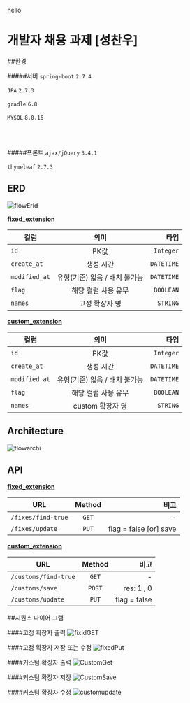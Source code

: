 hello


개발자 채용 과제 [성찬우]
===================


##환경

#####서버
`spring-boot` `2.7.4`

`JPA` `2.7.3`

`gradle` `6.8`

`MYSQL` `8.0.16`

<br>
<br>

#####프론트
`ajax/jQuery` `3.4.1`

`thymeleaf` `2.7.3`


## ERD
  
  ![flowErid](https://user-images.githubusercontent.com/84306157/195924429-e097c57e-a893-4b07-a166-29ab7b09dd4c.png)


<strong><u> fixed_extension </u></strong>

컬럼 | 의미 | 타입
|---|:---:|---:|
| `id` | PK값 | `Integer` |
| `create_at` | 생성 시간 | `DATETIME` |
| `modified_at` | 유형(기준) 없음 / 배치 불가능 | `DATETIME` |
| `flag` | 해당 컬럼 사용 유무 | `BOOLEAN` |
| `names` | 고정 확장자 명 | `STRING` |

<strong><u> custom_extension </u></strong>

컬럼 | 의미 | 타입
|---|:---:|---:|
| `id` | PK값 | `Integer` |
| `create_at` | 생성 시간 | `DATETIME` |
| `modified_at` | 유형(기준) 없음 / 배치 불가능 | `DATETIME` |
| `flag` | 해당 컬럼 사용 유무 | `BOOLEAN` |
| `names` | custom 확장자 명 | `STRING` |

## Architecture

![flowarchi](https://user-images.githubusercontent.com/84306157/195933803-5765d627-a203-474b-9104-6d8bf40adf10.png)


## API

<strong><u> fixed_extension </u></strong>

URL | Method | 비고
|---|:---:|---:|
| `/fixes/find-true` | `GET` | - |  
| `/fixes/update` | `PUT` | flag = false [or] save | 




<strong><u> custom_extension </u></strong>

URL | Method | 비고
|---|:---:|---:|
| `/customs/find-true` | `GET` | - |  
| `/customs/save	` | `POST` | res: 1 , 0 | 
| `/customs/update` | `PUT` | flag = false | 

##시퀀스 다이어 그램

####고정 확장자 출력
![fixidGET](https://user-images.githubusercontent.com/84306157/195940801-2267abbd-1cf0-489a-914c-9bd011131885.png)

####고정 확장자 저장 또는 수정
![fixedPut](https://user-images.githubusercontent.com/84306157/195940826-45d05ea2-d3f1-4040-9b72-3e2c775278dc.png)

####커스텀 확장자 출력
![CustomGet](https://user-images.githubusercontent.com/84306157/195940843-2104dc57-de0e-4d14-8020-086345c28f99.png)

####커스텀 확장자 저장 
![CustomSave](https://user-images.githubusercontent.com/84306157/195940865-403ade4b-6ff2-4c39-87e1-90c456c4d57d.png)

####커스텀 확장자 수정
![customupdate](https://user-images.githubusercontent.com/84306157/195940879-b6bf38e3-2bc1-419a-9d81-f87e9201552f.png)








